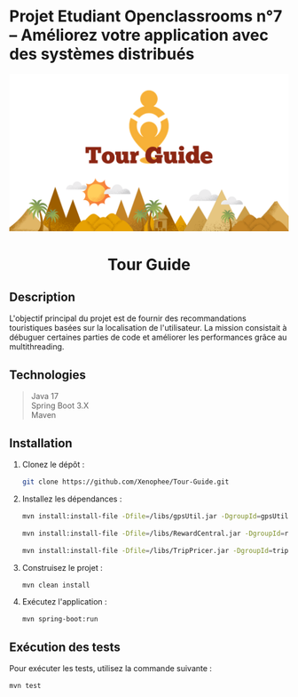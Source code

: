 # Projet Etudiant Openclassrooms n°7 – Améliorez votre application avec des systèmes distribués


<img src="/preview.png" alt="Logo de l'application">


<h1 align="center">Tour Guide</h1>


## Description

L'objectif principal du projet est de fournir des recommandations touristiques basées sur la localisation de l'utilisateur. La mission consistait à débuguer certaines parties de code et améliorer les performances grâce au multithreading.


## Technologies

> Java 17  
> Spring Boot 3.X  
> Maven


## Installation

1. Clonez le dépôt :
    ```sh
    git clone https://github.com/Xenophee/Tour-Guide.git
    ```

2. Installez les dépendances :
    ```sh
    mvn install:install-file -Dfile=/libs/gpsUtil.jar -DgroupId=gpsUtil -DartifactId=gpsUtil -Dversion=1.0.0 -Dpackaging=jar
    ```

    ```sh
    mvn install:install-file -Dfile=/libs/RewardCentral.jar -DgroupId=rewardCentral -DartifactId=rewardCentral -Dversion=1.0.0 -Dpackaging=jar
    ```

    ```sh
    mvn install:install-file -Dfile=/libs/TripPricer.jar -DgroupId=tripPricer -DartifactId=tripPricer -Dversion=1.0.0 -Dpackaging=jar
    ```

3. Construisez le projet :
    ```sh
    mvn clean install
    ```


4. Exécutez l'application :
    ```sh
    mvn spring-boot:run
    ```

## Exécution des tests

Pour exécuter les tests, utilisez la commande suivante :

```sh
mvn test
```

